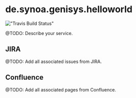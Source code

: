 # de.synoa.genisys.helloworld
!["Travis Build Status"](https://api.travis-ci.org/synoa/genisys.helloworld.svg?branch=master)

@TODO: Describe your service.


## JIRA

@TODO: Add all associated issues from JIRA.


## Confluence

@TODO: Add all associated pages from Confluence.
